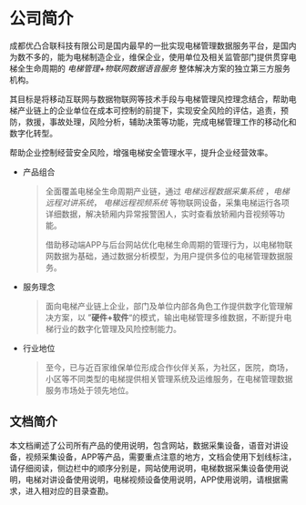 # 公司简介

成都优凸合联科技有限公司是国内最早的一批实现电梯管理数据服务平台，是国内为数不多的，能为电梯制造企业，维保企业，使用单位及相关监管部门提供贯穿电梯全生命周期的 *电梯管理+物联网数据语音服务* 整体解决方案的独立第三方服务机构。

其目标是将移动互联网与数据物联网等技术手段与电梯管理风控理念结合，帮助电梯产业链上的企业单位在成本可控制的前提下，实现安全风险的评估，追责，预防，救援，事故处理，风险分析，辅助决策等功能，完成电梯管理工作的移动化和数字化转型。

帮助企业控制经营安全风险，增强电梯安全管理水平，提升企业经营效率。

- 产品组合

  > 全面覆盖电梯全生命周期产业链，通过 *电梯远程数据采集系统* ，*电梯远程对讲系统*， *电梯远程视频系统* 等物联网设备，采集电梯运行各项详细数据，解决轿厢内异常报警困人，实时查看放轿厢内音视频等功能。
  >
  > 借助移动端APP与后台网站优化电梯生命周期的管理行为，以电梯物联网数据为基础，通过数据分析模型，为用户提供多位的电梯管理数据服务。

- 服务理念

  > 面向电梯产业链上企业，部门及单位内部各角色工作提供数字化管理解决方案，以 ”**硬件+软件**“的模式，输出电梯管理多维数据，不断提升电梯行业的数字化管理及风险控制能力。

- 行业地位

  >至今，已与近百家维保单位形成合作伙伴关系，为社区，医院，商场，小区等不同类型的电梯提供相关管理系统及运维服务，在电梯管理数据服务市场处于领先地位。

## 文档简介

本文档阐述了公司所有产品的使用说明，包含网站，数据采集设备，语音对讲设备，视频采集设备，APP等产品，需要重点注意的地方，文档会使用下划线标注，请仔细阅读，侧边栏中的顺序分别是，网站使用说明，电梯数据采集设备使用说明，电梯对讲设备使用说明，电梯视频设备使用说明，APP使用说明，请根据需求，进入相对应的目录查勘。

### 

